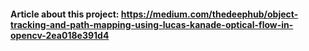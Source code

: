 #### Article about this project: https://medium.com/thedeephub/object-tracking-and-path-mapping-using-lucas-kanade-optical-flow-in-opencv-2ea018e391d4
